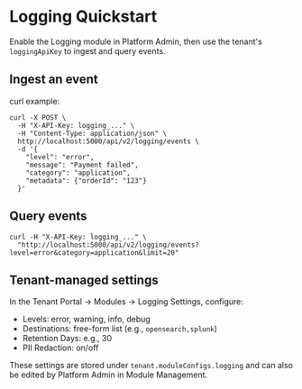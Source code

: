 # Logging Quickstart

Enable the Logging module in Platform Admin, then use the tenant's
`loggingApiKey` to ingest and query events.

## Ingest an event

curl example:

```
curl -X POST \
  -H "X-API-Key: logging_..." \
  -H "Content-Type: application/json" \
  http://localhost:5000/api/v2/logging/events \
  -d '{
    "level": "error",
    "message": "Payment failed",
    "category": "application",
    "metadata": {"orderId": "123"}
  }'
```

## Query events

```
curl -H "X-API-Key: logging_..." \
  "http://localhost:5000/api/v2/logging/events?level=error&category=application&limit=20"
```

## Tenant-managed settings

In the Tenant Portal → Modules → Logging Settings, configure:

- Levels: error, warning, info, debug
- Destinations: free-form list (e.g., `opensearch,splunk`)
- Retention Days: e.g., 30
- PII Redaction: on/off

These settings are stored under `tenant.moduleConfigs.logging` and can also be
edited by Platform Admin in Module Management.
